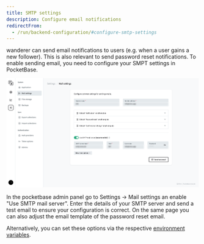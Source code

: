 ```yaml
---
title: SMTP settings
description: Configure email notifications
redirectFrom:
  - /run/backend-configuration/#configure-smtp-settings
---
```


<span class="-tracking-[0.075em]">wanderer</span> can send email notifications to users (e.g. when a user gains a new follower). 
This is also relevant to send password reset notifications. 
To enable sending email, you need to configure your SMPT settings in PocketBase.

![Pocketbase Mail Settings](../../../../assets/guides/pocketbase_mail_settings.png)

In the pocketbase admin panel go to Settings -> Mail settings an enable "Use SMTP mail server". 
Enter the details of your SMTP server and send a test email to ensure your configuration is correct. 
On the same page you can also adjust the email template of the password reset email.

Alternatively, you can set these options via the respective [environment variables](/run/environment-configuration/#pocketbase).
